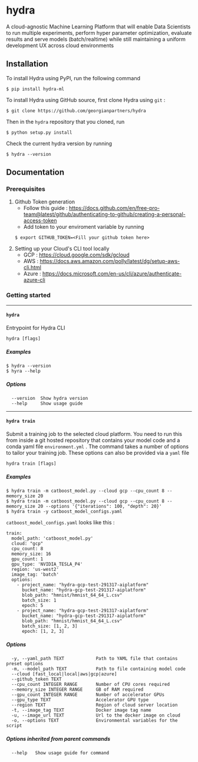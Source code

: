 # hydra
A cloud-agnostic Machine Learning Platform that will enable Data Scientists to run multiple experiments, perform hyper parameter optimization, evaluate results and serve models (batch/realtime) while still maintaining a uniform development UX across cloud environments 

## Installation
To install Hydra using PyPI, run the following command
```
$ pip install hydra-ml
```
To install Hydra using GitHub source, first clone Hydra using `git` :
```
$ git clone https://github.com/georgianpartners/hydra
```
Then in the `hydra` repository that you cloned, run
```
$ python setup.py install
```
Check the current hydra version by running
```
$ hydra --version
```

## Documentation

### Prerequisites

1. Github Token generation
    - Follow this guide : https://docs.github.com/en/free-pro-team@latest/github/authenticating-to-github/creating-a-personal-access-token
    - Add token to your enviroment variable by running 
    ```
    $ export GITHUB_TOKEN=<Fill your github token here>
    ```
2. Setting up your Cloud's CLI tool locally
    - GCP : https://cloud.google.com/sdk/gcloud
    - AWS : https://docs.aws.amazon.com/polly/latest/dg/setup-aws-cli.html
    - Azure : https://docs.microsoft.com/en-us/cli/azure/authenticate-azure-cli
    
### Getting started

----------------------

#### `hydra`

Entrypoint for Hydra CLI

`hydra [flags]`

##### Examples

```
$ hydra --version
$ hyra --help
```

##### Options

```
  --version  Show hydra version
  --help     Show usage guide
```
----------------------

#### `hydra train`

Submit a training job to the selected cloud platform. You need to run this from inside a git hosted repository that
contains your model code and a conda yaml file `environment.yml` . The command takes a number of options to tailor your
training job. These options can also be provided via a `yaml` file 

`hydra train [flags]`

##### Examples

```
$ hydra train -m catboost_model.py --cloud gcp --cpu_count 8 --memory_size 20
$ hydra train -m catboost_model.py --cloud gcp --cpu_count 8 --memory_size 20 --options '{"iterations": 100, "depth": 20}'
$ hydra train -y catboost_model_configs.yaml
```

`catboost_model_configs.yaml` looks like this :
```
train:
  model_path: 'catboost_model.py'
  cloud: "gcp"
  cpu_count: 8
  memory_size: 16
  gpu_count: 1
  gpu_type: 'NVIDIA_TESLA_P4'
  region: 'us-west2'
  image_tag: 'batch'
  options:
    - project_name: "hydra-gcp-test-291317-aiplatform"
      bucket_name: "hydra-gcp-test-291317-aiplatform"
      blob_path: "hmnist/hmnist_64_64_L.csv"
      batch_size: 1
      epoch: 5
    - project_name: "hydra-gcp-test-291317-aiplatform"
      bucket_name: "hydra-gcp-test-291317-aiplatform"
      blob_path: "hmnist/hmnist_64_64_L.csv"
      batch_size: [1, 2, 3]
      epoch: [1, 2, 3]
```

##### Options

```
  -y, --yaml_path TEXT            Path to YAML file that contains preset options
  -m, --model_path TEXT           Path to file containing model code
  --cloud [fast_local|local|aws|gcp|azure]
  --github_token TEXT
  --cpu_count INTEGER RANGE       Number of CPU cores required
  --memory_size INTEGER RANGE     GB of RAM required
  --gpu_count INTEGER RANGE       Number of accelerator GPUs
  --gpu_type TEXT                 Accelerator GPU type
  --region TEXT                   Region of cloud server location
  -t, --image_tag TEXT            Docker image tag name
  -u, --image_url TEXT            Url to the docker image on cloud
  -o, --options TEXT              Environmental variables for the script

```

##### Options inherited from parent commands

```
  --help   Show usage guide for command
```